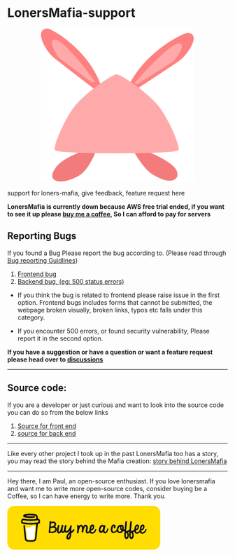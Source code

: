 # LonersMafia-support

<p align="center">
  <img src="https://github.com/PaulleDemon/LonersMafia-support/blob/main/brand-icons/svg/loner-bunny.svg" alt="Loners bunny" width=350px" height="350px"/>
</p>

support for loners-mafia, give feedback, feature request here

**LonersMafia is currently down because AWS free trial ended, if you want to see it up please [buy me a coffee](https://www.buymeacoffee.com/ArtPaul), So I can afford to pay for servers**

## Reporting Bugs

If you found a Bug Please report the bug according to. (Please read through [Bug reporting Guidlines](https://github.com/PaulleDemon/LonersMafia-support/blob/main/BugReporting.md))

1. [Frontend bug](https://github.com/PaulleDemon/LonersMafia-Frontend-Public/issues)
2. [Backend bug, (eg: 500 status errors)](https://github.com/PaulleDemon/LonersMafia-Backend-Public/issues)

* If you think the bug is related to frontend please raise issue in the first option. Frontend bugs includes forms that cannot be submitted, the webpage broken visually, broken links, typos etc falls under this category.

* If you encounter 500 errors, or found security vulnerability, Please report it in the second option.

**If you have a suggestion or have a question or want a feature request please head over to [discussions](https://github.com/PaulleDemon/LonersMafia-support/discussions)**

--------
## Source code:
If you are a developer or just curious and want to look into the source code you can do so from the below links

1. [Source for front end](https://github.com/PaulleDemon/LonersMafia-Frontend-Public)
2. [source for back end](https://github.com/PaulleDemon/LonersMafia-Backend-Public)

------
Like every other project I took up in the past LonersMafia too has a story, you may read the story behind the Mafia creation: [story behind LonersMafia](https://github.com/PaulleDemon/PaulleDemon/blob/main/stories.md#lonersmafia---lonersmafiacom)

------
Hey there, I am Paul, an open-source enthusiast. If you love lonersmafia and want me to write more open-source codes, consider buying be a Coffee, so I can have energy to write more. Thank you.

[<img src="https://github.com/PaulleDemon/LonersMafia-support/blob/main/images/supportme/buy-me-coffee.png" height="100px" width="350px" alt="buy me a coffee">](https://www.buymeacoffee.com/ArtPaul)
